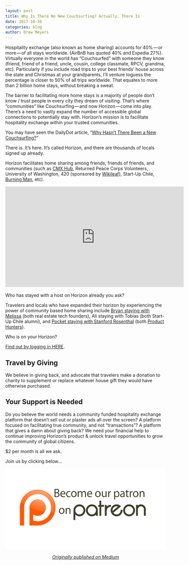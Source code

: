 ```yaml
---
layout: post
title: Why Is There No New Couchsurfing? Actually, There Is
date: 2017-10-30
categories: blog
author: Drew Meyers
---
```

Hospitality exchange (also known as home sharing) accounts for 40% — or more — of all stays worldwide. (AirBnB has quoted 40% and Expedia 27%). Virtually everyone in the world has “Couchsurfed” with someone they know (friend, friend of a friend, uncle, cousin, college classmate, RPCV, grandma, etc). Particularly if you include road trips to your best friends’ house across the state and Christmas at your grandparents, I’ll venture toguess the percentage is closer to 50% of all trips worldwide. That equates to more than 2 billion home stays, without breaking a sweat.

The barrier to facilitating more home stays is a majority of people don’t know / trust people in every city they dream of visiting. That’s where “communities” like Couchsurfing — and now Horizon — come into play. There’s a need to vastly expand the number of accessible global connections to potentially stay with. Horizon’s mission is to facilitate hospitality exchange within your trusted communities.

You may have seen the DailyDot article, “<a href="https://www.dailydot.com/debug/new-couchsurfing/">Why Hasn’t There Been a New Couchsurfing?</a>”

There is. It’s here. It’s called Horizon, and there are thousands of locals signed up already.

Horizon facilitates home sharing among friends, friends of friends, and communities (such as <a href="https://api.horizonapp.co/group/20955">CMX Hub</a>, Returned Peace Corps Volunteers, University of Washington, 420 (sponsored by <a href="http://www.wikileaf.com">Wikileaf</a>), Start-Up Chile, <a href="https://api.horizonapp.co/group/289">Burning Man</a>, etc).

<iframe width="560" height="315" src="https://www.youtube.com/embed/GC_CezIN2RE" frameborder="0" allowfullscreen></iframe>

Who has stayed with a host on Horizon already you ask?

Travelers and locals who have expanded their horizon by experiencing the power of community based home sharing include <a href="http://geekestateblog.com/the-story-of-a-horizon-stay-among-the-geek-estate-community-melissa-kwan-bryan-copley/">Bryan staying with Melissa</a> (both real estate tech founders), Ali staying with Tobias (both Start-Up Chile alumni), and <a href="http://www.horizonapp.co/blog/stanford-rosenthal/">Pocket staying with Stanford Rosenthal</a> (both <a href="https://api.horizonapp.co/group/6754">Product Hunters</a>).

Who is on your Horizon?

<a href="http://api.horizonapp.co">Find out by logging in HERE</a>.

## Travel by Giving

We believe in giving back, and advocate that travelers make a donation to charity to supplement or replace whatever house gift they would have otherwise purchased.

## Your Support is Needed

Do you believe the world needs a community funded hospitality exchange platform that doesn’t sell out or plaster ads all over the screen? A platform focused on facilitating true community, and not “transactions”? A platform that gives a damn about giving back?
We need your financial help to continue improving Horizon’s product & unlock travel opportunities to grow the community of global citizens.

$2 per month is all we ask.

Join us by clicking below…

<p align="center"><a href="http://www.patreon.com/horizonapp"><img src="/assets/Support-Horizon-on-Patreon.png"></a></p>

<p align="center"><em><a href="https://medium.com/@drewmeyers/why-is-there-no-new-couchsurfing-cb13dbe969bc">Originally published on Medium</a></em></p>